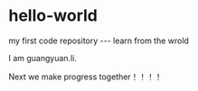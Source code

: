 # hello-world
my first code repository --- learn from the wrold    

I am guangyuan.li.  

Next we make progress together！！！！  
